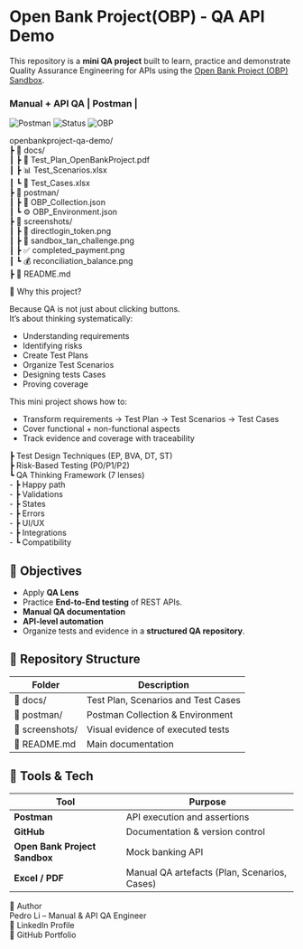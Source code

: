 # Open Bank Project(OBP) - QA API Demo

This repository is a **mini QA project** built to learn, practice and demonstrate  
Quality Assurance Engineering for APIs using the [Open Bank Project (OBP) Sandbox](https://openbankproject.com/).

### Manual + API QA | Postman |
![Postman](https://img.shields.io/badge/Postman-API%20Testing-orange)
![Status](https://img.shields.io/badge/All%20Tests-Passed-green)
![OBP](https://img.shields.io/badge/OpenBankProject-Sandbox-blue)

openbankproject-qa-demo/  
 ┣ 📁 docs/  
 ┃ ┣ 📘 Test_Plan_OpenBankProject.pdf    
 ┃ ┣ 📊 Test_Scenarios.xlsx    
 ┃ ┗ 🧩 Test_Cases.xlsx    
 ┣ 📁 postman/  
 ┃ ┣ 🧪 OBP_Collection.json  
 ┃ ┗ ⚙️ OBP_Environment.json  
 ┣ 📁 screenshots/  
 ┃ ┣ 🔑 directlogin_token.png  
 ┃ ┣ 🧠 sandbox_tan_challenge.png  
 ┃ ┣ ✅ completed_payment.png  
 ┃ ┗ 💰 reconciliation_balance.png  
 ┣ 📄 README.md  

📖 Why this project?

Because QA is not just about clicking buttons.  
It’s about thinking systematically:  

- Understanding requirements  
- Identifying risks
- Create Test Plans
- Organize Test Scenarios  
- Designing tests Cases 
- Proving coverage  

This mini project shows how to:  
- Transform requirements → Test Plan → Test Scenarios → Test Cases  
- Cover functional + non-functional aspects  
- Track evidence and coverage with traceability
  
┣ Test Design Techniques (EP, BVA, DT, ST)  
 ┣ Risk-Based Testing (P0/P1/P2)  
 ┗ QA Thinking Framework (7 lenses)    
     - ┣ Happy path      
     - ┣ Validations  
     - ┣ States  
     - ┣ Errors  
     - ┣ UI/UX  
     - ┣ Integrations  
     - ┗ Compatibility  

## 📌 Objectives
- Apply **QA Lens**
- Practice **End-to-End testing** of REST APIs.
- **Manual QA documentation**
- **API-level automation**
- Organize tests and evidence in a **structured QA repository**.

## 📂 Repository Structure

| Folder | Description |
|---------|-------------|
| 📁 docs/ | Test Plan, Scenarios and Test Cases |
| 📁 postman/ | Postman Collection & Environment |
| 📁 screenshots/ | Visual evidence of executed tests |
| 📄 README.md | Main documentation |

## 🧰 Tools & Tech

| Tool | Purpose |
|------|----------|
| **Postman** | API execution and assertions |
| **GitHub** | Documentation & version control |
| **Open Bank Project Sandbox** | Mock banking API |
| **Excel / PDF** | Manual QA artefacts (Plan, Scenarios, Cases) |

👤 Author  
Pedro Li – Manual & API QA Engineer  
🔗 LinkedIn Profile  
💼 GitHub Portfolio
